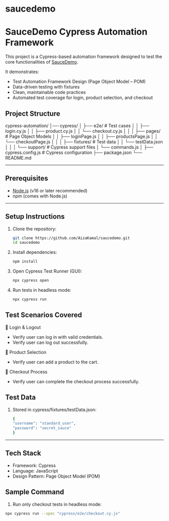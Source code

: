 # saucedemo

# SauceDemo Cypress Automation Framework

This project is a Cypress-based automation framework designed to test the core functionalities of [SauceDemo](https://www.saucedemo.com/).  

It demonstrates:  
- Test Automation Framework Design (Page Object Model – POM)  
- Data-driven testing with fixtures  
- Clean, maintainable code practices  
- Automated test coverage for login, product selection, and checkout  


## Project Structure

cypress-automation/
│── cypress/
│ ├── e2e/ # Test cases
│ │ ├── login.cy.js
│ │ ├── product.cy.js
│ │ └── checkout.cy.js
│ │
│ ├── pages/ # Page Object Models
│ │ ├── loginPage.js
│ │ ├── productsPage.js
│ │ └── checkoutPage.js
│ │
│ ├── fixtures/ # Test data
│ │ └── testData.json
│ │
│ └── support/ # Cypress support files
│ └── commands.js
│
├── cypress.config.js # Cypress configuration
├── package.json
└── README.md

---

## Prerequisites
- [Node.js](https://nodejs.org/) (v16 or later recommended)  
- npm (comes with Node.js)  

---

## Setup Instructions
1. Clone the repository:
   ```bash
   git clone https://github.com/AizaKamal/saucedemo.git
   cd saucedemo
2. Install dependencies:
    ```bash
    npm install
3. Open Cypress Test Runner (GUI):
    ```bash
    npx cypress open
4. Run tests in headless mode:
    ```bash
    npx cypress run

## Test Scenarios Covered

🔹 Login & Logout
- Verify user can log in with valid credentials.
- Verify user can log out successfully.

🔹 Product Selection
- Verify user can add a product to the cart.

🔹 Checkout Process
- Verify user can complete the checkout process successfully.


## Test Data
1. Stored in cypress/fixtures/testData.json:
    ```bash
    {
    "username": "standard_user",
    "password": "secret_sauce"
    }

---
## Tech Stack
- Framework: Cypress
- Language: JavaScript
- Design Pattern: Page Object Model (POM)

## Sample Command
1. Run only checkout tests in headless mode:
```bash
npx cypress run --spec "cypress/e2e/checkout.cy.js"
